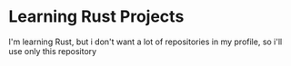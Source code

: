 # Learning Rust Projects
I'm learning Rust, but i don't want a lot of repositories in my profile,
so i'll use only this repository
